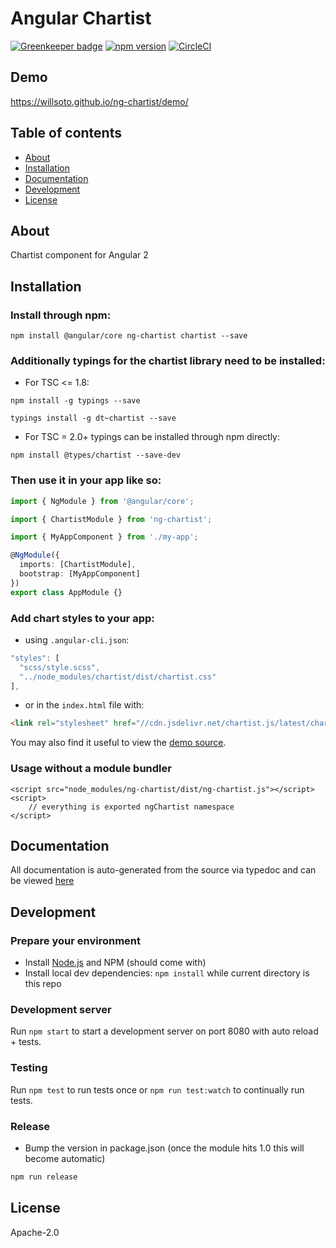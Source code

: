 # Angular Chartist

[![Greenkeeper badge](https://badges.greenkeeper.io/willsoto/ng-chartist.svg)](https://greenkeeper.io/)
[![npm version](https://badge.fury.io/js/ng-chartist.svg)](http://badge.fury.io/js/ng-chartist)
[![CircleCI](https://circleci.com/gh/willsoto/ng-chartist.svg?style=svg)](https://circleci.com/gh/willsoto/ng-chartist)

## Demo

https://willsoto.github.io/ng-chartist/demo/

## Table of contents

* [About](#about)
* [Installation](#installation)
* [Documentation](#documentation)
* [Development](#development)
* [License](#licence)

## About

Chartist component for Angular 2

## Installation

### Install through npm:

```
npm install @angular/core ng-chartist chartist --save
```

### Additionally typings for the chartist library need to be installed:

* For TSC <= 1.8:

```
npm install -g typings --save
```

```
typings install -g dt~chartist --save
```

* For TSC = 2.0+ typings can be installed through npm directly:

```
npm install @types/chartist --save-dev
```

### Then use it in your app like so:

```typescript
import { NgModule } from '@angular/core';

import { ChartistModule } from 'ng-chartist';

import { MyAppComponent } from './my-app';

@NgModule({
  imports: [ChartistModule],
  bootstrap: [MyAppComponent]
})
export class AppModule {}
```

### Add chart styles to your app:

* using `.angular-cli.json`:

```javascript
"styles": [
  "scss/style.scss",
  "../node_modules/chartist/dist/chartist.css"
],
```

* or in the `index.html` file with:

```html
<link rel="stylesheet" href="//cdn.jsdelivr.net/chartist.js/latest/chartist.min.css">
```

You may also find it useful to view the [demo source](https://github.com/willsoto/ng-chartist/blob/master/demo/demo.ts).

### Usage without a module bundler

```
<script src="node_modules/ng-chartist/dist/ng-chartist.js"></script>
<script>
    // everything is exported ngChartist namespace
</script>
```

## Documentation

All documentation is auto-generated from the source via typedoc and can be viewed [here](https://willsoto.github.io/ng-chartist/docs/)

## Development

### Prepare your environment

* Install [Node.js](http://nodejs.org/) and NPM (should come with)
* Install local dev dependencies: `npm install` while current directory is this repo

### Development server

Run `npm start` to start a development server on port 8080 with auto reload + tests.

### Testing

Run `npm test` to run tests once or `npm run test:watch` to continually run tests.

### Release

* Bump the version in package.json (once the module hits 1.0 this will become automatic)

```bash
npm run release
```

## License

Apache-2.0
